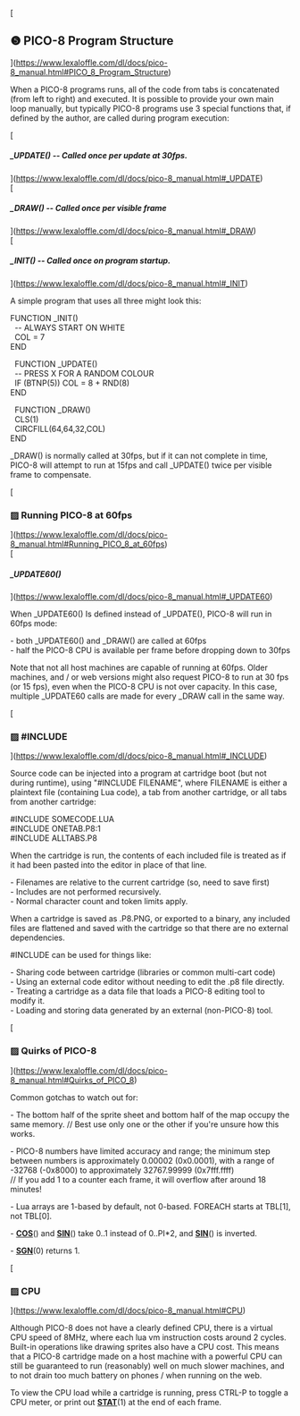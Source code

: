 [

❺ PICO-8 Program Structure
--------------------------

](https://www.lexaloffle.com/dl/docs/pico-8_manual.html#PICO_8_Program_Structure)

When a PICO-8 programs runs, all of the code from tabs is concatenated (from left to right) and executed. It is possible to provide your own main loop manually, but typically PICO-8 programs use 3 special functions that, if defined by the author, are called during program execution:

  
[

##### \_UPDATE() -- Called once per update at 30fps.

](https://www.lexaloffle.com/dl/docs/pico-8_manual.html#_UPDATE)  
[

##### \_DRAW() -- Called once per visible frame

](https://www.lexaloffle.com/dl/docs/pico-8_manual.html#_DRAW)  
[

##### \_INIT() -- Called once on program startup.

](https://www.lexaloffle.com/dl/docs/pico-8_manual.html#_INIT)

A simple program that uses all three might look this:

FUNCTION \_INIT()  
  -- ALWAYS START ON WHITE  
  COL = 7  
END

  FUNCTION \_UPDATE()  
  -- PRESS X FOR A RANDOM COLOUR  
  IF (BTNP(5)) COL = 8 + RND(8)  
END

  FUNCTION \_DRAW()  
  CLS(1)  
  CIRCFILL(64,64,32,COL)  
END

\_DRAW() is normally called at 30fps, but if it can not complete in time, PICO-8 will attempt to run at 15fps and call \_UPDATE() twice per visible frame to compensate.

[

### ▨ Running PICO-8 at 60fps

](https://www.lexaloffle.com/dl/docs/pico-8_manual.html#Running_PICO_8_at_60fps)  
[

##### \_UPDATE60()

](https://www.lexaloffle.com/dl/docs/pico-8_manual.html#_UPDATE60)

When \_UPDATE60() Is defined instead of \_UPDATE(), PICO-8 will run in 60fps mode:

\- both \_UPDATE60() and \_DRAW() are called at 60fps  
\- half the PICO-8 CPU is available per frame before dropping down to 30fps

Note that not all host machines are capable of running at 60fps. Older machines, and / or web versions might also request PICO-8 to run at 30 fps (or 15 fps), even when the PICO-8 CPU is not over capacity. In this case, multiple \_UPDATE60 calls are made for every \_DRAW call in the same way.

[

### ▨ #INCLUDE

](https://www.lexaloffle.com/dl/docs/pico-8_manual.html#_INCLUDE)

Source code can be injected into a program at cartridge boot (but not during runtime), using "#INCLUDE FILENAME", where FILENAME is either a plaintext file (containing Lua code), a tab from another cartridge, or all tabs from another cartridge:

#INCLUDE SOMECODE.LUA  
#INCLUDE ONETAB.P8:1  
#INCLUDE ALLTABS.P8  

When the cartridge is run, the contents of each included file is treated as if it had been pasted into the editor in place of that line.

\- Filenames are relative to the current cartridge (so, need to save first)  
\- Includes are not performed recursively.  
\- Normal character count and token limits apply.

When a cartridge is saved as .P8.PNG, or exported to a binary, any included files are flattened and saved with the cartridge so that there are no external dependencies.

#INCLUDE can be used for things like:

\- Sharing code between cartridge (libraries or common multi-cart code)  
\- Using an external code editor without needing to edit the .p8 file directly.  
\- Treating a cartridge as a data file that loads a PICO-8 editing tool to modify it.  
\- Loading and storing data generated by an external (non-PICO-8) tool.

[

### ▨ Quirks of PICO-8

](https://www.lexaloffle.com/dl/docs/pico-8_manual.html#Quirks_of_PICO_8)

Common gotchas to watch out for:

\- The bottom half of the sprite sheet and bottom half of the map occupy the same memory. // Best use only one or the other if you're unsure how this works.

\- PICO-8 numbers have limited accuracy and range; the minimum step between numbers is approximately 0.00002 (0x0.0001), with a range of -32768 (-0x8000) to approximately 32767.99999 (0x7fff.ffff)  
// If you add 1 to a counter each frame, it will overflow after around 18 minutes!

\- Lua arrays are 1-based by default, not 0-based. FOREACH starts at TBL\[1\], not TBL\[0\].

\- [**COS**](https://www.lexaloffle.com/dl/docs/pico-8_manual.html#COS)() and [**SIN**](https://www.lexaloffle.com/dl/docs/pico-8_manual.html#SIN)() take 0..1 instead of 0..PI\*2, and [**SIN**](https://www.lexaloffle.com/dl/docs/pico-8_manual.html#SIN)() is inverted.

\- [**SGN**](https://www.lexaloffle.com/dl/docs/pico-8_manual.html#SGN)(0) returns 1.

[

### ▨ CPU

](https://www.lexaloffle.com/dl/docs/pico-8_manual.html#CPU)

Although PICO-8 does not have a clearly defined CPU, there is a virtual CPU speed of 8MHz, where each lua vm instruction costs around 2 cycles. Built-in operations like drawing sprites also have a CPU cost. This means that a PICO-8 cartridge made on a host machine with a powerful CPU can still be guaranteed to run (reasonably) well on much slower machines, and to not drain too much battery on phones / when running on the web.

To view the CPU load while a cartridge is running, press CTRL-P to toggle a CPU meter, or print out [**STAT**](https://www.lexaloffle.com/dl/docs/pico-8_manual.html#STAT)(1) at the end of each frame.